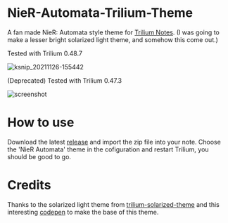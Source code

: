 # NieR-Automata-Trilium-Theme
A fan made NieR: Automata style theme for [Trilium Notes](https://github.com/zadam/trilium). (I was going to make a lesser bright solarized light theme, and somehow this come out.)

Tested with Trilium 0.48.7

![ksnip_20211126-155442](https://user-images.githubusercontent.com/6752679/143546413-7d02af61-ebeb-4f41-b061-a1c24e67eada.png)

(Deprecated) Tested with Trilium 0.47.3

![screenshot](https://user-images.githubusercontent.com/6752679/120321022-6586e180-c315-11eb-9765-119562c316f9.png)


# How to use
Download the latest [release](https://github.com/Nriver/NieR-Automata-Trilium-Theme/releases) and import the zip file into your note. Choose the 'NieR Automata' theme in the cofiguration and restart Trilium, you should be good to go.

# Credits
Thanks to the solarized light theme from [trilium-solarized-theme](https://github.com/WKSu/trilium-solarized-theme) and this interesting [codepen](https://codepen.io/lgkonline/pen/WpMRQG) to make the base of this theme.

 
